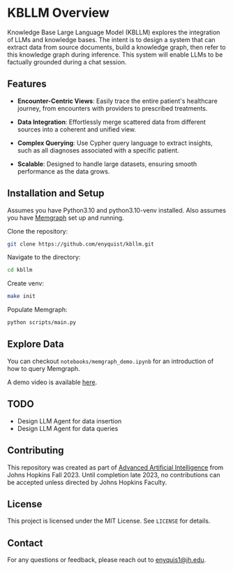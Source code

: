 KBLLM Overview
==============================
Knowledge Base Large Language Model (KBLLM) explores the integration of LLMs and knowledge bases. The intent is to design a system that can extract data from source documents, build a knowledge graph, then refer to this knowledge graph during inference. This system will enable LLMs to be factually grounded during a chat session.


## Features

* **Encounter-Centric Views**: Easily trace the entire patient's healthcare journey, from encounters with providers to prescribed treatments.

* **Data Integration**: Effortlessly merge scattered data from different sources into a coherent and unified view.

* **Complex Querying**: Use Cypher query language to extract insights, such as all diagnoses associated with a specific patient.

* **Scalable**: Designed to handle large datasets, ensuring smooth performance as the data grows.

## Installation and Setup

Assumes you have Python3.10 and python3.10-venv installed. Also assumes you have [Memgraph](https://memgraph.com/) set up and running.

Clone the repository:

```sh
git clone https://github.com/enyquist/kbllm.git
```
Navigate to the directory:

```sh
cd kbllm
```

Create venv:

```sh
make init
```

Populate Memgraph:

```sh
python scripts/main.py
```

## Explore Data

You can checkout `notebooks/memgraph_demo.ipynb` for an introduction of how to query Memgraph.

A demo video is available [here](https://youtu.be/ObpOV2dRnTY).

## TODO

* Design LLM Agent for data insertion
* Design LLM Agent for data queries

## Contributing

This repository was created as part of [Advanced Artificial Intelligence](https://ep.jhu.edu/courses/605743-advanced-artificial-intelligence/) from Johns Hopkins Fall 2023. Until completion late 2023, no contributions can be accepted unless directed by Johns Hopkins Faculty.

## License

This project is licensed under the MIT License. See `LICENSE` for details.

## Contact

For any questions or feedback, please reach out to enyquis1@jh.edu.

